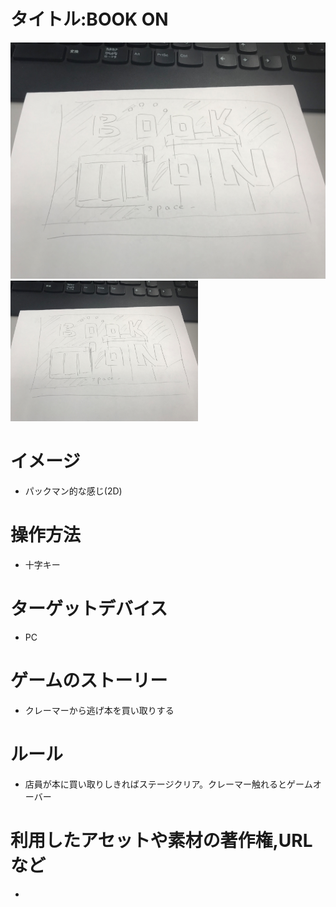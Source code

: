 # タイトル:BOOK ON

![BOOK ON](./image1.jpeg )
<img width="300px" height="auto" src="./image1.jpeg">
 
# イメージ
 - パックマン的な感じ(2D)

# 操作方法
 - 十字キー

# ターゲットデバイス
 - PC

# ゲームのストーリー
 - クレーマーから逃げ本を買い取りする

# ルール
 - 店員が本に買い取りしきればステージクリア。クレーマー触れるとゲームオーバー

# 利用したアセットや素材の著作権,URLなど
 - 
